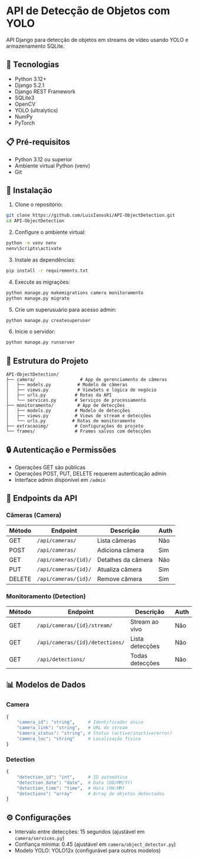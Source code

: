 # API de Detecção de Objetos com YOLO

API Django para detecção de objetos em streams de vídeo usando YOLO e armazenamento SQLite.

## 🚀 Tecnologias

- Python 3.12+
- Django 5.2.1
- Django REST Framework
- SQLite3
- OpenCV
- YOLO (ultralytics)
- NumPy
- PyTorch

## 📋 Pré-requisitos

- Python 3.12 ou superior
- Ambiente virtual Python (venv)
- Git

## 🔧 Instalação

1. Clone o repositório:
```bash
git clone https://github.com/LuisIanoski/API-ObjectDetection.git
cd API-ObjectDetection
```

2. Configure o ambiente virtual:
```bash
python -m venv nenv
nenv\Scripts\activate
```

3. Instale as dependências:
```bash
pip install -r requirements.txt
```

4. Execute as migrações:
```bash
python manage.py makemigrations camera monitoramento
python manage.py migrate
```

5. Crie um superusuário para acesso admin:
```bash
python manage.py createsuperuser
```

6. Inicie o servidor:
```bash
python manage.py runserver
```

## 📁 Estrutura do Projeto

```
API-ObjectDetection/
├── camera/                 # App de gerenciamento de câmeras
│   ├── models.py          # Modelo de câmeras
│   ├── views.py           # ViewSets e lógica de negócio
│   ├── urls.py           # Rotas da API
│   └── services.py       # Serviços de processamento
├── monitoramento/         # App de detecções
│   ├── models.py         # Modelo de detecções
│   ├── views.py          # Views de stream e detecções
│   └── urls.py          # Rotas de monitoramento
├── extracaoimg/          # Configurações do projeto
└── frames/               # Frames salvos com detecções
```

## 🔒 Autenticação e Permissões

- Operações GET são públicas
- Operações POST, PUT, DELETE requerem autenticação admin
- Interface admin disponível em `/admin`

## 📡 Endpoints da API

### Câmeras (Camera)

| Método | Endpoint | Descrição | Auth |
|--------|----------|-----------|------|
| GET | `/api/cameras/` | Lista câmeras | Não |
| POST | `/api/cameras/` | Adiciona câmera | Sim |
| GET | `/api/cameras/{id}/` | Detalhes da câmera | Não |
| PUT | `/api/cameras/{id}/` | Atualiza câmera | Sim |
| DELETE | `/api/cameras/{id}/` | Remove câmera | Sim |

### Monitoramento (Detection)

| Método | Endpoint | Descrição | Auth |
|--------|----------|-----------|------|
| GET | `/api/cameras/{id}/stream/` | Stream ao vivo | Não |
| GET | `/api/cameras/{id}/detections/` | Lista detecções | Não |
| GET | `/api/detections/` | Todas detecções | Não |

## 📊 Modelos de Dados

### Camera
```python
{
    "camera_id": "string",     # Identificador único
    "camera_link": "string",   # URL do stream
    "camera_status": "string", # Status (active/inactive/error)
    "camera_loc": "string"     # Localização física
}
```

### Detection
```python
{
    "detection_id": "int",     # ID automático
    "detection_date": "date",  # Data (DD/MM/YY)
    "detection_time": "time",  # Hora (HH:MM)
    "detections": "array"      # Array de objetos detectados
}
```

## ⚙️ Configurações

- Intervalo entre detecções: 15 segundos (ajustável em `camera/services.py`)
- Confiança mínima: 0.45 (ajustável em `camera/object_detector.py`)
- Modelo YOLO: YOLO12x (configurável para outros modelos)
